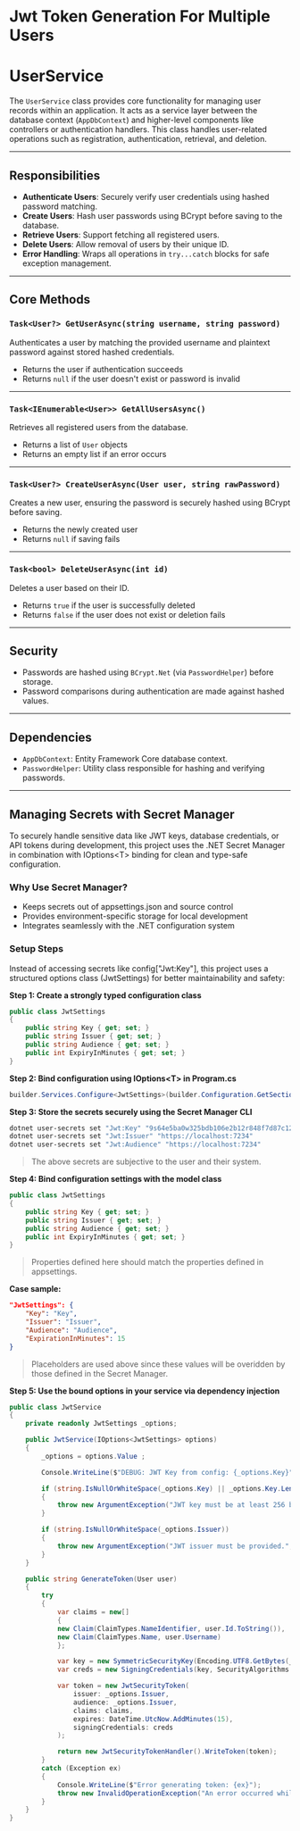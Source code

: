 ﻿# Jwt Token Generation For Multiple Users

# UserService

The `UserService` class provides core functionality for managing user records within an application. It acts as a service layer between the database context (`AppDbContext`) and higher-level components like controllers or authentication handlers. This class handles user-related operations such as registration, authentication, retrieval, and deletion.

---

## Responsibilities

- **Authenticate Users**: Securely verify user credentials using hashed password matching.
- **Create Users**: Hash user passwords using BCrypt before saving to the database.
- **Retrieve Users**: Support fetching all registered users.
- **Delete Users**: Allow removal of users by their unique ID.
- **Error Handling**: Wraps all operations in `try...catch` blocks for safe exception management.

---

## Core Methods

### `Task<User?> GetUserAsync(string username, string password)`
Authenticates a user by matching the provided username and plaintext password against stored hashed credentials.

- Returns the user if authentication succeeds
- Returns `null` if the user doesn't exist or password is invalid

---

### `Task<IEnumerable<User>> GetAllUsersAsync()`
Retrieves all registered users from the database.

- Returns a list of `User` objects
- Returns an empty list if an error occurs

---

### `Task<User?> CreateUserAsync(User user, string rawPassword)`
Creates a new user, ensuring the password is securely hashed using BCrypt before saving.

- Returns the newly created user
- Returns `null` if saving fails

---

### `Task<bool> DeleteUserAsync(int id)`
Deletes a user based on their ID.

- Returns `true` if the user is successfully deleted
- Returns `false` if the user does not exist or deletion fails

---

## Security

- Passwords are hashed using `BCrypt.Net` (via `PasswordHelper`) before storage.
- Password comparisons during authentication are made against hashed values.

---

## Dependencies

- `AppDbContext`: Entity Framework Core database context.
- `PasswordHelper`: Utility class responsible for hashing and verifying passwords.

---

## Managing Secrets with Secret Manager
To securely handle sensitive data like JWT keys, database credentials, or API tokens during development, this project uses the .NET Secret Manager in combination with IOptions\<T> binding for clean and type-safe configuration.

### Why Use Secret Manager?
- Keeps secrets out of appsettings.json and source control
- Provides environment-specific storage for local development
- Integrates seamlessly with the .NET configuration system

### Setup Steps
Instead of accessing secrets like config["Jwt:Key"], this project uses a structured options class (JwtSettings) for better maintainability and safety:

**Step 1: Create a strongly typed configuration class**
```C#
public class JwtSettings
{
    public string Key { get; set; }
    public string Issuer { get; set; }
    public string Audience { get; set; }
    public int ExpiryInMinutes { get; set; }
}
```

**Step 2: Bind configuration using IOptions\<T> in Program.cs**
```C#
builder.Services.Configure<JwtSettings>(builder.Configuration.GetSection("Jwt"));
```

**Step 3: Store the secrets securely using the Secret Manager CLI**
```Bash
dotnet user-secrets set "Jwt:Key" "9s64e5ba0w325bdb106e2b12r848f7d87c12f00c6c6ed01870579f3613437ad8"
dotnet user-secrets set "Jwt:Issuer" "https://localhost:7234"
dotnet user-secrets set "Jwt:Audience" "https://localhost:7234"
```
>The above secrets are subjective to the user and their system.

**Step 4: Bind configuration settings with the model class**
```C#
public class JwtSettings
{
    public string Key { get; set; }
    public string Issuer { get; set; }
    public string Audience { get; set; }
    public int ExpiryInMinutes { get; set; }
}
```
> Properties defined here should match the properties defined in appsettings.

**Case sample:**
```Json
"JwtSettings": {
    "Key": "Key",
    "Issuer": "Issuer",
    "Audience": "Audience",
    "ExpirationInMinutes": 15
}
```
>Placeholders are used above since these values will be overidden by those defined in the Secret Manager.

**Step 5: Use the bound options in your service via dependency injection**
```C#
public class JwtService
{
    private readonly JwtSettings _options;

    public JwtService(IOptions<JwtSettings> options)
    {
        _options = options.Value ;

        Console.WriteLine($"DEBUG: JWT Key from config: {_options.Key}");

        if (string.IsNullOrWhiteSpace(_options.Key) || _options.Key.Length < 32)
        {
            throw new ArgumentException("JWT key must be at least 256 bits (32 characters).", nameof(_options.Key));
        }

        if (string.IsNullOrWhiteSpace(_options.Issuer))
        {
            throw new ArgumentException("JWT issuer must be provided.", nameof(_options.Issuer));
        }
    }

    public string GenerateToken(User user)
    {
        try
        {
            var claims = new[]
            {
            new Claim(ClaimTypes.NameIdentifier, user.Id.ToString()),
            new Claim(ClaimTypes.Name, user.Username)
            };

            var key = new SymmetricSecurityKey(Encoding.UTF8.GetBytes(_options.Key));
            var creds = new SigningCredentials(key, SecurityAlgorithms.HmacSha256);

            var token = new JwtSecurityToken(
                issuer: _options.Issuer,
                audience: _options.Issuer,
                claims: claims,
                expires: DateTime.UtcNow.AddMinutes(15),
                signingCredentials: creds
            );

            return new JwtSecurityTokenHandler().WriteToken(token);
        }
        catch (Exception ex)
        {
            Console.WriteLine($"Error generating token: {ex}");
            throw new InvalidOperationException("An error occurred while generating the JWT.", ex);
        }
    }
}
```